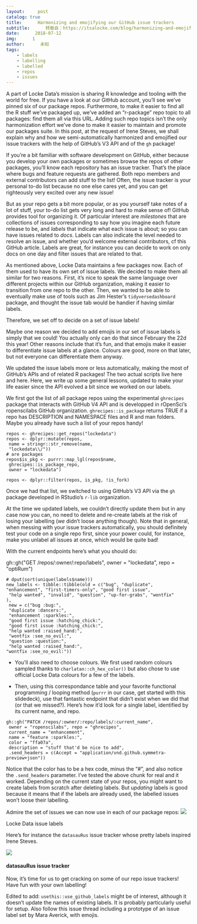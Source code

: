 ```yaml
---
layout:     post
catalog: true
title:      Harmonizing and emojifying our GitHub issue trackers
subtitle:      转载自：https://itsalocke.com/blog/harmonizing-and-emojifying-our-github-issue-trackers/
date:      2018-07-12
img:      1
author:      未知
tags:
    - labels
    - labelling
    - labelled
    - repos
    - issues
---
```


A part of Locke Data’s mission is sharing R knowledge and tooling with the world for free. If you have a look at our GitHub account, you’ll see we’ve pinned six of our package repos. Furthermore, to make it easier to find all the R stuff we’ve packaged up, we’ve added an “r-package” repo topic to all packages: find them all via this URL. Adding such repo topics isn’t the only harmonization effort we’ve done to make it easier to maintain and promote our packages suite. In this post, at the request of Irene Steves, we shall explain why and how we semi-automatically harmonized and emojified our issue trackers with the help of GitHub’s V3 API and of the `gh` package!

If you’re a bit familiar with software development on GitHub, either because you develop your own packages or sometimes browse the repos of other packages, you’ll know each repository has an issue tracker. That’s the place where bugs and feature requests are gathered. Both repo members and external contributors can add stuff to the list! Often, the issue tracker is your personal to-do list because no one else cares yet, and you can get righteously very excited over any new issue!

But as your repo gets a bit more popular, or as you yourself take notes of a lot of stuff, your to-do list gets very long and hard to make sense of! GitHub provides tool for organizing it. Of particular interest are *milestones* that are collections of issues corresponding to say how you imagine each future release to be, and *labels* that indicate what each issue is about; so you can have issues related to *docs*. Labels can also indicate the level needed to resolve an issue, and whether you’d welcome external contributors, cf this GitHub article. Labels are great, for instance you can decide to work on only docs on one day and filter issues that are related to that.

As mentioned above, Locke Data maintains a few packages now. Each of them used to have its own set of issue labels. We decided to make them all similar for two reasons. First, it’s nice to speak the same language over different projects within our GitHub organization, making it easier to transition from one repo to the other. Then, we wanted to be able to eventually make use of tools such as Jim Hester’s `tidyversedashboard` package, and thought the issue tab would be handier if having similar labels.

Therefore, we set off to decide on a set of issue labels!

Maybe one reason we decided to add emojis in our set of issue labels is simply that we could! You actually only can do that since February the 22d this year! Other reasons include that it’s fun, and that emojis make it easier to differentiate issue labels at a glance. Colours are good, more on that later, but not everyone can differentiate them anyway.

We updated the issue labels more or less automatically, making the most of GitHub’s APIs and of related R packages! The two actual scripts live here and here. Here, we write up some general lessons, updated to make your life easier since the API evolved a bit since we worked on our labels.

We first got the list of all package repos using the experimental `ghrecipes` package that interacts with GitHub V4 API and is developped in rOpenSci’s ropenscilabs GitHub organization. `ghrecipes::is_package` returns TRUE if a repo has DESCRIPTION and NAMESPACE files and R and man folders. Maybe you already have such a list of your repos handy!

```
repos <- ghrecipes::get_repos("lockedata")
repos <- dplyr::mutate(repos, 
 name = stringr::str_remove(name,
 "lockedata\\/"))
# are packages
repos$is_pkg <- purrr::map_lgl(repos$name,
 ghrecipes::is_package_repo,
 owner = "lockedata")

repos <- dplyr::filter(repos, is_pkg, !is_fork)
```

Once we had that list, we switched to using GitHub’s V3 API via the `gh` package developed in RStudio’s `r-lib` organization.

At the time we updated labels, we couldn’t directly update them but in any case now you can, no need to delete and re-create labels at the risk of losing your labelling (*we* didn’t loose anything though). Note that in general, when messing with your issue trackers automatically, you should definitely test your code on a single repo first, since your power could, for instance, make you unlabel all issues at once, which would be quite bad!

With the current endpoints here’s what you should do:

gh::gh("GET /repos/:owner/:repo/labels", owner = "lockedata", repo = "optiRum")

```
# dput(sort(unique(labels$name)))
new_labels <- tibble::tibble(old = c("bug", "duplicate", "enhancement", "first-timers-only", "good first issue", 
 "help wanted", "invalid", "question", "up-for-grabs", "wontfix"
),
 new = c("bug :bug:",
 "duplicate :dancers:",
 "enhancement :sparkles:",
 "good first issue :hatching_chick:",
 "good first issue :hatching_chick:",
 "help wanted :raised_hand:",
 "wontfix :see_no_evil:",
 "question :question:",
 "help wanted :raised_hand:",
"wontfix :see_no_evil:"))
```

- You’ll also need to choose colours. We first used random colours sampled thanks to `charlatan::ch_hex_color()` but also chose to use official Locke Data colours for a few of the labels.

- Then, using this correspondance table and your favorite functional programming / looping method (`purrr` in our case, get started with this slidedeck), use that fantastic endpoint that didn’t exist when we did that (or that we missed?). Here’s how it’d look for a single label, identified by its current name, and repo.


```
gh::gh("PATCH /repos/:owner/:repo/labels/:current_name",
 owner = "ropenscilabs", repo = "ghrecipes",
 current_name = "enhancement",
 name = "feature :sparkles:",
 color = "ffa07a",
 description = "stuff that'd be nice to add",
 .send_headers = c(Accept = "application/vnd.github.symmetra-preview+json"))
```

Notice that the color has to be a hex code, minus the “#”, and also notice the `.send_headers` parameter. I’ve tested the above chunk for real and it worked. Depending on the current state of your repos, you might want to create labels from scratch after deleting labels. But *updating* labels is good because it means that if the labels are already used, the labelled issues won’t loose their labelling.

Admire the set of issues we can now use in each of our package repos:
![](https://itsalocke.com/blog/img/2018-07-12-datasaurus2.png)


Locke Data issue labels


Here’s for instance the `datasauRus` issue tracker whose pretty labels inspired Irene Steves.

![](https://itsalocke.com/blog/img/2018-07-12-datasaurus.png)


#### datasauRus issue tracker

Now, it’s time for us to get cracking on some of our repo issue trackers! Have fun with your own labelling!

Edited to add: `usethis::use_github_labels` might be of interest, although it doesn’t update the names of existing labels. It is probably particularly useful for setup. Also follow this issue thread including a prototype of an issue label set by Mara Averick, with emojis.

